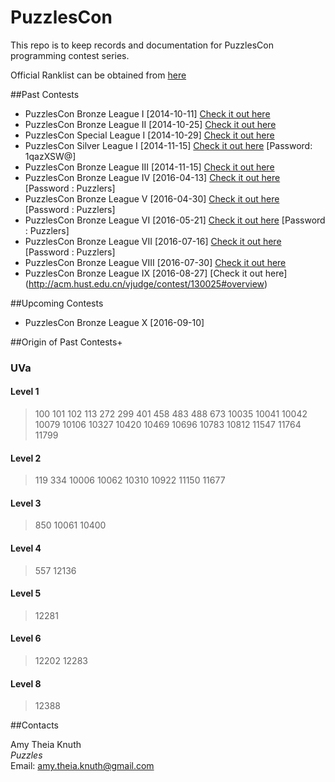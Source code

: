PuzzlesCon
==========

This repo is to keep records and documentation for PuzzlesCon programming contest series.

Official Ranklist can be obtained from [here](../master/Rank.md)

##Past Contests

+ PuzzlesCon Bronze League I [2014-10-11] [Check it out here](http://acm.hust.edu.cn/vjudge/contest/view.action?cid=58728#overview)
+ PuzzlesCon Bronze League II [2014-10-25] [Check it out here](http://acm.hust.edu.cn/vjudge/contest/view.action?cid=59034#overview)
+ PuzzlesCon Special League I [2014-10-29] [Check it out here](http://acm.hust.edu.cn/vjudge/contest/view.action?cid=61109#overview)
+ PuzzlesCon Silver League I [2014-11-15] [Check it out here](http://acm.hust.edu.cn/vjudge/contest/view.action?cid=59153#overview) [Password: 1qazXSW@]
+ PuzzlesCon Bronze League III [2014-11-15] [Check it out here](http://acm.hust.edu.cn/vjudge/contest/view.action?cid=60190#overview)
+ PuzzlesCon Bronze League IV [2016-04-13] [Check it out here](http://acm.hust.edu.cn/vjudge/contest/view.action?cid=112667#overview) [Password : Puzzlers]
+ PuzzlesCon Bronze League V [2016-04-30] [Check it out here](http://acm.hust.edu.cn/vjudge/contest/view.action?cid=114744#overview) [Password : Puzzlers]
+ PuzzlesCon Bronze League VI [2016-05-21] [Check it out here](http://acm.hust.edu.cn/vjudge/contest/view.action?cid=116846#overview) [Password : Puzzlers]
+ PuzzlesCon Bronze League VII [2016-07-16] [Check it out here](http://acm.hust.edu.cn/vjudge/contest/view.action?cid=122162#overview) [Password : Puzzlers]
+ PuzzlesCon Bronze League VIII [2016-07-30] [Check it out here](http://acm.hust.edu.cn/vjudge/contest/127595#overview)
+ PuzzlesCon Bronze League IX [2016-08-27] [Check it out here] (http://acm.hust.edu.cn/vjudge/contest/130025#overview)

##Upcoming Contests
+ PuzzlesCon Bronze League X [2016-09-10]

##Origin of Past Contests+

### UVa

#### Level 1
> 100 101 102 113 272 299 401 458 483 488 673 10035 10041 10042 10079 10106 10327 10420 10469 10696 10783 10812 11547 11764 11799

#### Level 2

> 119 334 10006 10062 10310 10922 11150 11677

#### Level 3

> 850 10061 10400

#### Level 4

> 557 12136

#### Level 5

> 12281

#### Level 6

> 12202 12283

#### Level 8

> 12388

##Contacts

Amy Theia Knuth  
_Puzzles_  
Email: amy.theia.knuth@gmail.com